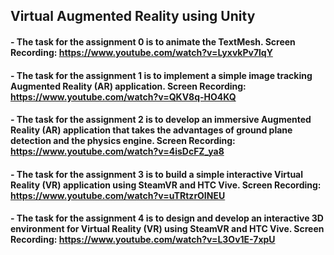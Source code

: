 ## Virtual Augmented Reality using Unity

#### - The task for the assignment 0 is to animate the TextMesh. Screen Recording: https://www.youtube.com/watch?v=LyxvkPv7lqY

#### - The task for the assignment 1 is to implement a simple image tracking Augmented Reality (AR) application. Screen Recording: https://www.youtube.com/watch?v=QKV8q-HO4KQ

#### - The task for the assignment 2 is to develop an immersive Augmented Reality (AR) application that takes the advantages of ground plane detection and the physics engine. Screen Recording: https://www.youtube.com/watch?v=4isDcFZ_ya8

#### - The task for the assignment 3 is to build a simple interactive Virtual Reality (VR) application using SteamVR and HTC Vive. Screen Recording: https://www.youtube.com/watch?v=uTRtzrOINEU

#### - The task for the assignment 4 is to design and develop an interactive 3D environment for Virtual Reality (VR) using SteamVR and HTC Vive. Screen Recording: https://www.youtube.com/watch?v=L3Ov1E-7xpU
